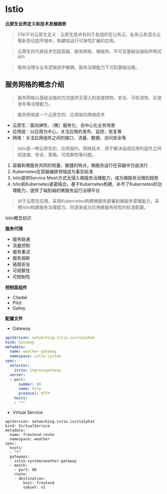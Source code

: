# Istio

**云原生业界定义和技术发展趋势**

>CNCF对云原生定义：云原生技术有利于各组织在公有云、私有云和混合云等新型动态环境中，构建和运行可弹性扩展的应用。

>云原生的代表技术包括容器、服务网格、微服务、不可变基础设施和声明式API

>服务治理与业务逻辑逐步解耦，服务治理能力下沉到基础设施。

## 服务网格的概念介绍

>服务网格以基础设施的方式提供无侵入的连接控制、安全、可检测性、灰度发布等治理能力。

>服务网格是一个云原生的、应用层的网络技术

- 云原生：面向弹性、（微）服务化、去中心化业务场景
- 应用层：以应用为中心，关注应用的发布、监控、恢复等
- 网络：关注应用组件之间的接口、流量、数据、访问安全等

>Istio是一种云原生的、应用层的、网络技术、用于解决组成应用的组件之间的连接、安全、策略、可观察性等问题。

1. 容器和微服务共同的轻量、敏捷的特点，微服务运行在容器中日益流行
2. Kubernetes在容器编排领域成为事实标准
3. Istio提供Service Mesh方式无侵入微服务治理能力，成为微服务治理的趋势
4. Istio和Kubernetes紧密结合。基于Kubernetes构建，补齐了Kubernetes的治理能力，提供了端到端的微服务运行治理平台

>对于云原生应用，采用Kubernetes构建微服务部署和微服务管理能力，采用Istio构建服务治理能力，将逐渐成为应用微服务转型的标准配置。

Istio概念初识

**服务代理**

- 服务联通
- 流量控制
- 服务重试
- 服务熔断
- 链路安全
- 可观察性
- 可控制性


**控制面组件**

- Citadel
- Pilot
- Galley


**配置文件**

- Gateway

```yaml
apiVersion: networking.istio.io/v1alpha3
kind: Gateway
metadata:
  name: weather-gateway
  namespace: istio-system
spec:
  selector:
    istio: ingressgateway
  server:
  - port:
      number: 80
      name: http
      protocol: HTTP
    hosts:
    - "*"
```

- Virtual Service

```shell
apiVersion: networking.istio.io/v1alpha3
kind: VirtualService
metadata:
  name: frontend-route
  namespace: weather
spec:
  hosts:
  - "*"
  gateways:
  - istio-system/weather-gateway
  - match:
    - port: 80
    route:
    - destination:
        host: frontend
        subset: v1
```